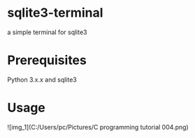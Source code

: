# sqlite3-terminal
a simple terminal for sqlite3

# Prerequisites
Python 3.x.x and sqlite3

# Usage

![img_1](C:/Users/pc/Pictures/C programming tutorial 004.png)

